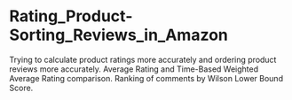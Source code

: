 # Rating_Product-Sorting_Reviews_in_Amazon
Trying to calculate product ratings more accurately and ordering product reviews more accurately.
Average Rating and Time-Based Weighted Average Rating comparison.
Ranking of comments by Wilson Lower Bound Score.
